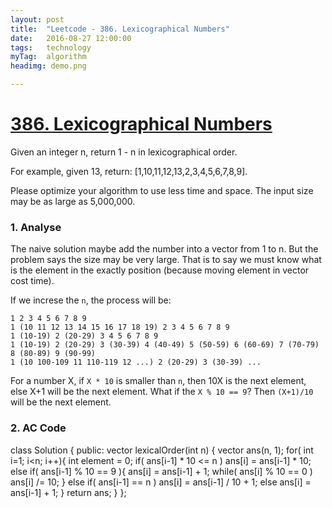 ```yaml
---
layout: post
title:  "Leetcode - 386. Lexicographical Numbers"
date:   2016-08-27 12:00:00
tags:	technology
myTag:	algorithm
headimg: demo.png

---
```


# [386. Lexicographical Numbers](https://leetcode.com/problems/lexicographical-numbers/)

Given an integer n, return 1 - n in lexicographical order.

For example, given 13, return: [1,10,11,12,13,2,3,4,5,6,7,8,9].

Please optimize your algorithm to use less time and space. The input size may be as large as 5,000,000.

### 1. Analyse 

The naive solution maybe add the number into a vector from 1 to n. But the problem says the size may be very large. That is to say we must know what is the element in the exactly position (because moving element in vector cost time).

If we increse the `n`, the process will be:

	1 2 3 4 5 6 7 8 9
	1 (10 11 12 13 14 15 16 17 18 19) 2 3 4 5 6 7 8 9 
	1 (10-19) 2 (20-29) 3 4 5 6 7 8 9
	1 (10-19) 2 (20-29) 3 (30-39) 4 (40-49) 5 (50-59) 6 (60-69) 7 (70-79) 8 (80-89) 9 (90-99)
	1 (10 100-109 11 110-119 12 ...) 2 (20-29) 3 (30-39) ...

For a number X, if `X * 10` is smaller than `n`, then 10X is the next element, else X+1 will be the next element. What if the `X % 10 == 9`? Then `(X+1)/10` will be the next element.

### 2. AC Code

class Solution {
public:
	vector<int> lexicalOrder(int n) {
		vector<int> ans(n, 1);
		for( int i=1; i<n; i++){
			int element = 0;
			if( ans[i-1] * 10 <= n )
				ans[i] = ans[i-1] * 10;
			else if( ans[i-1] % 10 == 9 ){
				ans[i] = ans[i-1] + 1;
				while( ans[i] % 10 == 0 )
					ans[i] /= 10;
			}
			else if( ans[i-1] == n )
				ans[i] = ans[i-1] / 10 + 1;
			else
				ans[i] = ans[i-1] + 1;
		}
		return ans;
	}
};

